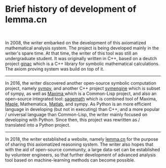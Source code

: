 # Brief history of development of lemma.cn
  <br>


In 2008, the writer embarked on the development of this axiomatized
mathematical analysis system. The project is being developed mainly in
the writer's spare time. At that time, the writer of this tool was
still an undergraduate student. It was originally written in C++,
based on a deutch project <a href="https://www.ginac.de/"> ginac</a>
which is a C++ library for symbolic mathematical calculations. The
axiom proving system was build on top of it.


------
In 2016, the writer discovered another open-source symbolic
computation project, namely <a
	href="https://www.sympy.org/en/index.html"> sympy</a>, and another
C++ project <a href="https://github.com/symengine/symengine.git">
	symengine</a> which is subset of sympy, as well as <a
	href="http://maxima.sourceforge.net"> Maxima </a> which is a
Common-Lisp project, and also an open-source integrated tool: <a
	href="https://www.sagemath.org/"> sagemath</a> which is combined tool
of Maxima, <a href="https://www.maplesoft.com/products/Maple/"> Maple</a>,
Mathematica, <a href="https://www.mathworks.com/products/matlab.html">
	Matlab</a>, and sympy. As Python is an more efficient language in
developing (but not in executing) than C++, and a more popular /
universal language than Common-Lisp, the writer mainly focused on
developing with Python. Since then, this project was rewritten as /
translated into a Python project.<br>


------
In 2018, the writer established a website, namely <a href="../axiom">
	lemma.cn</a> for the purpose of sharing this axiomatized reasoning
system. The writer also hopes that with the aid of open-source
community, a large data-set can be established by volunteer engineers,
so that further development of advanced analysis tool based on
machine-learning methods can become possible.
